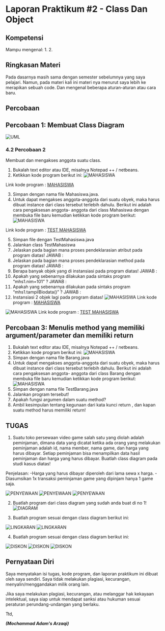 # Laporan Praktikum #2 - Class Dan Object

## Kompetensi

Mampu mengenal: 
1. 
2. 

## Ringkasan Materi

Pada dasarnya masih sama dengan semester sebelumnya yang saya pelajari. Namun, pada materi
kali ini materi nya menurut saya lebih ke merapikan sebuah code. Dan mengenal beberapa
aturan-aturan atau cara baru.

## Percobaan

## Percobaan 1: Membuat Class Diagram 

![UML](img/UML.JPG)

### 4.2 Percobaan 2

Membuat dan mengakses anggota suatu class.

1. Bukalah text editor atau IDE, misalnya Notepad ++ / netbeans. 
2. Ketikkan kode program berikut ini: 
![MAHASISWA](img/2.2.JPG)

Link kode program : [MAHASISWA](../../src/1_Pengantar_Konsep_PBO/Mahasiswa.java)

3. Simpan dengan nama file Mahasiswa.java. 
4. Untuk dapat mengakses anggota-anggota dari suatu obyek, maka harus dibuat instance dari class tersebut terlebih dahulu. Berikut ini adalah cara pengaksesan anggota- anggota dari class Mahasiswa dengan membuka file baru kemudian ketikkan kode program berikut:
![MAHASISWA](img/2.2.JPG) 

Link kode program : [TEST MAHASISWA](../../src/1_Pengantar_Konsep_PBO/TestMahasiswa.java)

5. Simpan file dengan TestMahasiswa.java 
6. Jalankan class TestMahasiswa
7. Jelaskan pada bagian mana proses pendeklarasian atribut pada program diatas! 
    JAWAB : 
8. Jelaskan pada bagian mana proses pendeklarasian method pada program diatas! 
    JAWAB :
9. Berapa banyak objek yang di instansiasi pada program diatas! 
    JAWAB :
10. Apakah yang sebenarnya dilakukan pada sintaks program “mhs1.nim=101” ? 
    JAWAB :
11. Apakah yang sebenarnya dilakukan pada sintaks program “mhs1.tampilBiodata()” ? 
    JAWAB :
12. Instansiasi 2 objek lagi pada program diatas!
![MAHASISWA](img/2.12.JPG)
Link kode program : [MAHASISWA](../../src/1_Pengantar_Konsep_PBO/Mahasiswa.java)

![MAHASISWA](img/2.12.1.JPG)
Link kode program : [TEST MAHASISWA](../../src/1_Pengantar_Konsep_PBO/TestMahasiswa.java)


## Percobaan 3: Menulis method yang memiliki argument/parameter dan memiliki return 

1. Bukalah text editor atau IDE, misalnya Notepad ++ / netbeans.
2. Ketikkan kode program berikut ini: 
![MAHASISWA](img/3.2.JPG)
3. Simpan dengan nama file Barang.java
4. Untuk dapat mengakses anggota-anggota dari suatu obyek, maka harus dibuat instance dari class tersebut terlebih dahulu. Berikut ini adalah cara pengaksesan anggota- anggota dari class Barang dengan membuka file baru kemudian ketikkan kode program berikut: 
![MAHASISWA](img/3.4.JPG)
5. Simpan dengan nama file TestBarang.java
6. Jalankan program tersebut!
7. Apakah fungsi argumen dalam suatu method?
8. Ambil kesimpulan tentang kegunaan dari kata kunci return , dan kapan suatu method harus memiliki return!

## TUGAS

1. Suatu toko persewaan video game salah satu yang diolah adalah peminjaman, dimana data yang dicatat ketika ada orang yang melakukan peminjaman adalah id, nama member, nama game, dan harga yang harus dibayar. Setiap peminjaman bisa menampilkan data hasil peminjaman dan harga yang harus dibayar. Buatlah class diagram pada studi kasus diatas! 

Penjelasan: 
-Harga yang harus dibayar diperoleh dari lama sewa x harga. 
-Diasumsikan 1x transaksi peminjaman game yang dipinjam hanya 1 game saja.

![PENYEWAAN](img/tugasSewa1.JPG)
![PENYEWAAN](img/tugasSewa2.JPG)
![PENYEWAAN](img/tugasSewaOut.JPG)

2. Buatlah program dari class diagram yang sudah anda buat di no 1! 
![DIAGRAM](img/tugas2.JPG)

3. Buatlah program sesuai dengan class diagram berikut ini: 

![LINGKARAN](img/tugasLingkaran1.JPG)
![LINGKARAN](img/tugasLingkaran2.JPG)

4. Buatlah program sesuai dengan class diagram berikut ini: 

![DISKON](img/tugas4.1.JPG)
![DISKON](img/tugas4.2.JPG)
![DISKON](img/tugas4Out.JPG)
## Pernyataan Diri

Saya menyatakan isi tugas, kode program, dan laporan praktikum ini dibuat oleh saya sendiri. Saya tidak melakukan plagiasi, kecurangan, menyalin/menggandakan milik orang lain.

Jika saya melakukan plagiasi, kecurangan, atau melanggar hak kekayaan intelektual, saya siap untuk mendapat sanksi atau hukuman sesuai peraturan perundang-undangan yang berlaku.

Ttd,

***(Mochammad Adam's Arzaqi)***
